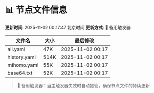 # 📊 节点文件信息

**更新时间**: 2025-11-02 00:17:47 北京时间
**更新方式**: 🔄 备用触发器

| 文件名 | 大小 | 最后修改 |
|--------|------|----------|
| all.yaml | 47K | 2025-11-02 00:17 |
| history.yaml | 514K | 2025-11-02 00:17 |
| mihomo.yaml | 55K | 2025-11-02 00:17 |
| base64.txt | 52K | 2025-11-02 00:17 |

> 🔄 备用触发器：当主触发器失效时自动接管，确保节点文件的持续更新
